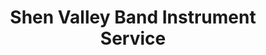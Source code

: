 ---
title: "Shen Valley Band Instrument Service"
url: /harrisonburg/shen-valley-band-instrument-service/
shop: Instrumente
---